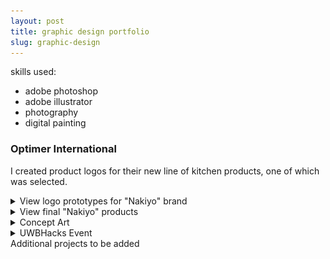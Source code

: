 ```yaml
---
layout: post
title: graphic design portfolio
slug: graphic-design
---
```


skills used:
 - adobe photoshop
 - adobe illustrator
 - photography
 - digital painting

### Optimer International 
I created product logos for their new line of kitchen products, one of which was selected.
<details><summary>View logo prototypes for "Nakiyo" brand</summary>
    <img src="assets\images\graphics\weekend1-8.png" alt="nakiyo images 1" height="200">
    <img src="assets\images\graphics\weekend2-8.png" alt="nakiyo images 2" height="200">
    <img src="assets\images\graphics\weekend3-8.png" alt="nakiyo images 3" height="200">
    <img src="assets\images\graphics\weekend4-8.png" alt="nakiyo images 4" height="200">
    <img src="assets\images\graphics\weekend5-8.png" alt="nakiyo images 5" height="200">
    <img src="assets\images\graphics\weekend6-8.png" alt="nakiyo images 6" height="200">
</details>

<details><summary>View final "Nakiyo" products</summary>
Dozens of Nakiyo brand products are now for sale on Chef's depot, Seattle Cutlery, and numerous stores.
    <img src="assets\images\graphics\nakiyo1.png" alt="Black nakiyo knife">
    <img src="assets\images\graphics\set1a.webp" alt="wood japan nakiyo set">
</details>

<details><summary>Concept Art</summary>
Concept art created in 2013-2014 for Muse Games New York, RSI, and CCP Games and on commission.
Additional artworks on are on my artstation account. patrickobrien.artstation.com
<img src="assets\images\graphics\character-concept.jpg" alt="character concept art">
<img src="assets\images\graphics\robot.jpg" alt="character concept art">
<img src="assets\images\graphics\star-citizen.jpg" alt="character concept art">
<img src="assets\images\graphics\tank.jpg" alt="character concept art">
<img src="assets\images\graphics\hl3.webp" alt="half life fanart">
</details>

<details><summary>UWBHacks Event</summary>
A magnet that I designed for the event.
<img src="assets\images\graphics\event-magnet.jpg" alt="uwbhacks magnet retro 80s">
</details>
Additional projects to be added